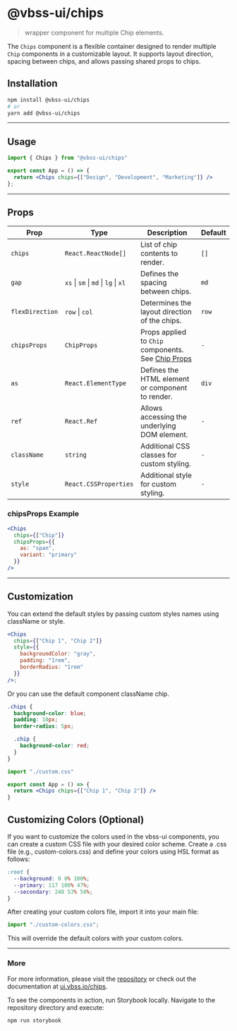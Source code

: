 # @vbss-ui/chips

> wrapper component for multiple Chip elements.

The `Chips` component is a flexible container designed to render multiple `Chip` components in a customizable layout. It supports layout direction, spacing between chips, and allows passing shared props to chips.

## **Installation**

```bash
npm install @vbss-ui/chips
# or
yarn add @vbss-ui/chips
```

---

## **Usage**

```jsx
import { Chips } from "@vbss-ui/chips"

export const App = () => {
  return <Chips chips={["Design", "Development", "Marketing"]} />
};
```

---

## **Props**

| Prop            | Type                                            | Description                                                                   | Default |
|-----------------|-------------------------------------------------|-------------------------------------------------------------------------------|---------|
| `chips`         | `React.ReactNode[]`                             | List of chip contents to render.                                              | `[]`    |
| `gap`           | `xs` \| `sm` \| `md` \| `lg` \| `xl`            | Defines the spacing between chips.                                            | `md`    |
| `flexDirection` | `row` \| `col`                                  | Determines the layout direction of the chips.                                 | `row`   |
| `chipsProps`    | `ChipProps`                                     | Props applied to `Chip` components. See [Chip Props](https://ui.vbss.io/chip) | `-`     |
| `as`            | `React.ElementType`                             | Defines the HTML element or component to render.                              | `div`   |
| `ref`           | `React.Ref`                                     | Allows accessing the underlying DOM element.                                  | `-`     |
| `className`     | `string`                                        | Additional CSS classes for custom styling.                                    | `-`     |
| `style`         | `React.CSSProperties`                           | Additional style for custom styling.                                          | `-`     |

### **chipsProps Example**

```jsx
<Chips
  chips={["Chip"]}
  chipsProps={{
    as: "span",
    variant: "primary"
  }}
/>
```

---

## **Customization**

You can extend the default styles by passing custom styles names using className or style.

```jsx
<Chips
  chips={["Chip 1", "Chip 2"]}
  style={{
    backgroundColor: "gray",
    padding: "1rem",
    borderRadius: "1rem" 
  }}
/>;
```

Or you can use the default component className chip.

```css
.chips {
  background-color: blue;
  padding: 10px;
  border-radius: 5px;

  .chip {
    background-color: red;
  }
}

```

```jsx
import "./custom.css"

export const App = () => {
  return <Chips chips={["Chip 1", "Chip 2"]} />
}
```

## **Customizing Colors (Optional)**

If you want to customize the colors used in the vbss-ui components, you can create a custom CSS file with your desired color scheme. Create a .css file (e.g., custom-colors.css) and define your colors using HSL format as follows:

```css
:root {
  --background: 0 0% 100%;
  --primary: 117 100% 47%;
  --secondary: 248 53% 58%;
}
```

After creating your custom colors file, import it into your main file:

```js
import "./custom-colors.css";
```

This will override the default colors with your custom colors.

---

### **More**

For more information, please visit the [repository](https://github.com/vbss-io/vbss-ui) or check out the documentation at [ui.vbss.io/chips](https://ui.vbss.io/chips).  

To see the components in action, run Storybook locally. Navigate to the repository directory and execute:  

```bash
npm run storybook
```
